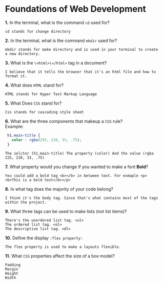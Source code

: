 # Foundations of Web Development

**1.** In the terminal, what is the command `cd` used for?
<!-- enter you answer in the space below -->
```
cd stands for change directory 
```

**2.** In the terminal, what is the command `mkdir` used for?
<!-- enter you answer in the space below -->
```
mkdir stands for make directory and is used in your terminal to create a new directory. 
```

**3.** What is the `\<html>\</html>` tag in a document?
<!-- enter you answer in the space below -->
```
I believe that it tells the browser that it's an html file and how to format it. 
```

**4.** What does `HTML` stand for?
<!-- enter you answer in the space below -->
```
HTML stands for Hyper Text Markup Language
```

**5.** What Does `CSS` stand for?
<!-- enter you answer in the space below -->
```
Css stands for cascading style sheet 
```

**6.** What are the three components that makeup a `CSS` rule? <br> Example:
```css
 h1.main-title {
   color : rgba(255, 210, 33, .75);
 }
```
<!-- enter you answer in the space below -->
```
The selctor (h1.main-title) The property (color) And the value (rgba 225, 210, 33, .75)
```

**7.** What property would you change if you wanted to make a font **Bold**?
<!-- enter you answer in the space below -->
```
You could add a bold tag <b></b> in between text. For exmaple <p><b>This is a bold text</b></p>
```

**8.** In what tag does the majority of your code belong?
<!-- enter you answer in the space below -->
```
I think it's the body tag. Since that's what contains most of the tags within the project. 
```

**9.** What three tags can be used to make lists (not list items)?
<!-- enter you answer in the space below -->
```
There's the unordered list tag. <ul>
The ordered list tag. <ol>
The descriptive list tag. <dl> 

```

**10.** Define the display `:flex property:`
<!-- enter you answer in the space below -->
```
The flex property is used to make a layouts flexible. 
```

**11.** What `CSS` properties affect the size of a box model?
<!-- enter you answer in the space below -->
```
Padding
Margin 
Height 
Width 
```
